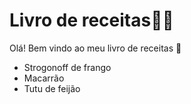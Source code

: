 # Livro de receitas:man_cook:

Olá! Bem vindo ao meu livro de receitas :wave:

- Strogonoff de frango
- Macarrão
- Tutu de feijão
